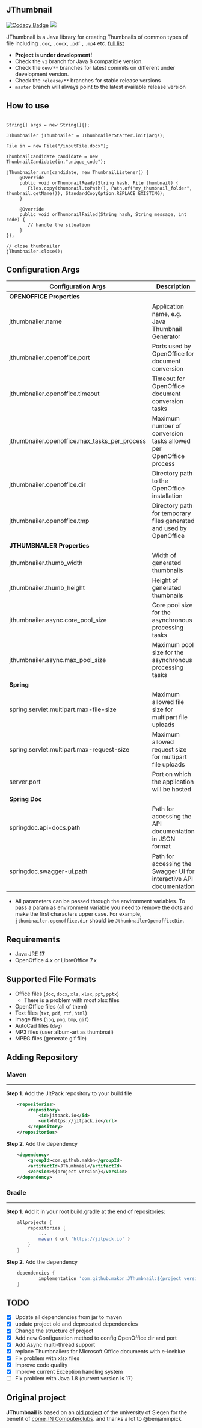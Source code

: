 ## JThumbnail

[![Codacy Badge](https://api.codacy.com/project/badge/Grade/17bbe0b4242d4f02a5d1a0288a6e6cbb)](https://app.codacy.com/app/makbn/JThumbnail?utm_source=github.com&utm_medium=referral&utm_content=makbn/JThumbnail&utm_campaign=Badge_Grade_Dashboard)
[![](https://jitpack.io/v/makbn/JThumbnail.svg)](https://jitpack.io/#makbn/JThumbnail)

JThumbnail is a Java library for creating Thumbnails of common types of file including `.doc`, `.docx`, `.pdf` , `.mp4` etc. [full list](#supported-file-formats)

- **Project is under development!**
- Check the `v1` branch for Java 8 compatible version. 
- Check the `dev/**` branches for latest commits on different under development version.
- Check the `release/**` branches for stable release versions
- `master` branch will always point to the latest available release version

## How to use

```jshelllanguage

String[] args = new String[]{};

JThumbnailer jThumbnailer = JThumbnailerStarter.init(args);

File in = new File("/inputFile.docx");

ThumbnailCandidate candidate = new ThumbnailCandidate(in,"unique_code");

jThumbnailer.run(candidate, new ThumbnailListener() {
     @Override
     public void onThumbnailReady(String hash, File thumbnail) {
        Files.copy(thumbnail.toPath(), Path.of("my_thumbnail_folder", thumbnail.getName()), StandardCopyOption.REPLACE_EXISTING);
     }

     @Override
     public void onThumbnailFailed(String hash, String message, int code) {
        // handle the situation
     }
});

// close thumbnailer
jThumbnailer.close();

```

## Configuration Args

| Configuration Args                       | Description                                                         |
| ---------------------------------------- |---------------------------------------------------------------------|
| **OPENOFFICE Properties**                |                                                                     |
| jthumbnailer.name                        | Application name, e.g. Java Thumbnail Generator                     |
| jthumbnailer.openoffice.port             | Ports used by OpenOffice for document conversion                    |
| jthumbnailer.openoffice.timeout          | Timeout for OpenOffice document conversion tasks                    |
| jthumbnailer.openoffice.max_tasks_per_process | Maximum number of conversion tasks allowed per OpenOffice process   |
| jthumbnailer.openoffice.dir              | Directory path to the OpenOffice installation                       |
| jthumbnailer.openoffice.tmp              | Directory path for temporary files generated and used by OpenOffice |
| **JTHUMBNAILER Properties**              |                                                                     |
| jthumbnailer.thumb_width                 | Width of generated thumbnails                                       |
| jthumbnailer.thumb_height                | Height of generated thumbnails                                      |
| jthumbnailer.async.core_pool_size        | Core pool size for the asynchronous processing tasks                |
| jthumbnailer.async.max_pool_size          | Maximum pool size for the asynchronous processing tasks             |
| **Spring**                                |                                                                     |
| spring.servlet.multipart.max-file-size    | Maximum allowed file size for multipart file uploads                |
| spring.servlet.multipart.max-request-size | Maximum allowed request size for multipart file uploads             |
| server.port                               | Port on which the application will be hosted                        |
| **Spring Doc**                            |                                                                     |
| springdoc.api-docs.path                  | Path for accessing the API documentation in JSON format             |
| springdoc.swagger-ui.path                | Path for accessing the Swagger UI for interactive API documentation |

- All parameters can be passed through the environment variables. To pass a param as environment variable you need to
remove the dots and make the first characters upper case. For example, `jthumbnailer.openoffice.dir` should be 
`JthumbnailerOpenofficeDir`.

## Requirements

- Java JRE **17**
- OpenOffice 4.x or LibreOffice 7.x

## Supported File Formats

- Office files (`doc`, `docx`, `xls`, `xlsx`, `ppt`, `pptx`)
  -  There is a problem with most xlsx files 
- OpenOffice files (all of them)
- Text files (`txt`, `pdf`, `rtf`, `html`)
- Image files (`jpg`, `png`, `bmp`, `gif`)
- AutoCad files (`dwg`)
- MP3 files (user album-art as thumbnail)
- MPEG files (generate gif file)

## Adding Repository

### Maven

---

**Step 1**. Add the JitPack repository to your build file

```xml
	<repositories>
		<repository>
		    <id>jitpack.io</id>
		    <url>https://jitpack.io</url>
		</repository>
	</repositories>
```

**Step 2**. Add the dependency

```xml
	<dependency>
	    <groupId>com.github.makbn</groupId>
	    <artifactId>JThumbnail</artifactId>
	    <version>${project version}</version>
	</dependency>
```

### Gradle

---

**Step 1**. Add it in your root build.gradle at the end of repositories:

```gradle
	allprojects {
		repositories {
			...
			maven { url 'https://jitpack.io' }
		}
	}
```

**Step 2**. Add the dependency

```gradle
	dependencies {
	        implementation 'com.github.makbn:JThumbnail:${project version}'
	}
```

## TODO

- [x] Update all dependencies from jar to maven
- [x] update project old and deprecated dependencies
- [x] Change the structure of project
- [x] Add new Configuration method to config OpenOffice dir and port
- [x] Add Async multi-thread support
- [x] replace Thumbnailers for Microsoft Office documents with e-iceblue
- [x] Fix problem with xlsx files
- [x] Improve code quality
- [x] Improve current Exception handling system
- [ ] Fix problem with Java 1.8 (current version is 17)

## Original project

**JThumbnail** is based on an [old project](https://github.com/benjaminpick/java-thumbnailer) of the university of Siegen for the benefit of [come_IN Computerclubs](http://www.computerclub-comein.de). and thanks a lot to @benjaminpick
